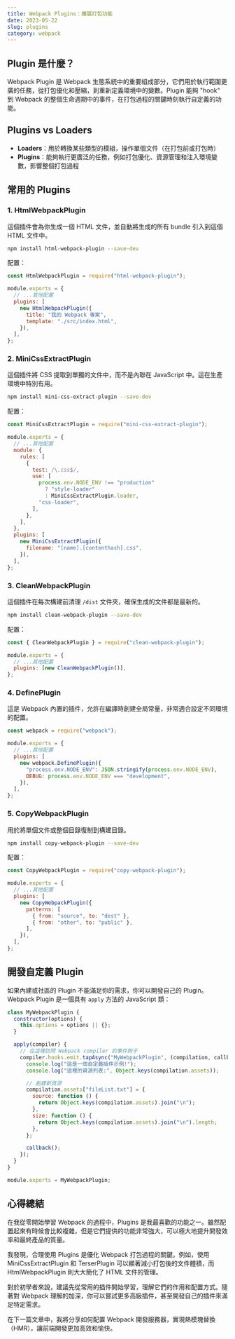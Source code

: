 ```yaml
---
title: Webpack Plugins：擴展打包功能
date: 2023-05-22
slug: plugins
category: webpack
---
```


## Plugin 是什麼？

Webpack Plugin 是 Webpack 生態系統中的重要組成部分，它們用於執行範圍更廣的任務，從打包優化和壓縮，到重新定義環境中的變數。Plugin 能夠 "hook" 到 Webpack 的整個生命週期中的事件，在打包過程的關鍵時刻執行自定義的功能。

## Plugins vs Loaders

- **Loaders**：用於轉換某些類型的模組，操作單個文件（在打包前或打包時）
- **Plugins**：能夠執行更廣泛的任務，例如打包優化、資源管理和注入環境變數，影響整個打包過程

## 常用的 Plugins

### 1. HtmlWebpackPlugin

這個插件會為你生成一個 HTML 文件，並自動將生成的所有 bundle 引入到這個 HTML 文件中。

```bash
npm install html-webpack-plugin --save-dev
```

配置：

```javascript
const HtmlWebpackPlugin = require("html-webpack-plugin");

module.exports = {
  // ...其他配置
  plugins: [
    new HtmlWebpackPlugin({
      title: "我的 Webpack 專案",
      template: "./src/index.html",
    }),
  ],
};
```

### 2. MiniCssExtractPlugin

這個插件將 CSS 提取到單獨的文件中，而不是內聯在 JavaScript 中。這在生產環境中特別有用。

```bash
npm install mini-css-extract-plugin --save-dev
```

配置：

```javascript
const MiniCssExtractPlugin = require("mini-css-extract-plugin");

module.exports = {
  // ...其他配置
  module: {
    rules: [
      {
        test: /\.css$/,
        use: [
          process.env.NODE_ENV !== "production"
            ? "style-loader"
            : MiniCssExtractPlugin.loader,
          "css-loader",
        ],
      },
    ],
  },
  plugins: [
    new MiniCssExtractPlugin({
      filename: "[name].[contenthash].css",
    }),
  ],
};
```

### 3. CleanWebpackPlugin

這個插件在每次構建前清理 `/dist` 文件夾，確保生成的文件都是最新的。

```bash
npm install clean-webpack-plugin --save-dev
```

配置：

```javascript
const { CleanWebpackPlugin } = require("clean-webpack-plugin");

module.exports = {
  // ...其他配置
  plugins: [new CleanWebpackPlugin()],
};
```

### 4. DefinePlugin

這是 Webpack 內置的插件，允許在編譯時創建全局常量，非常適合設定不同環境的配置。

```javascript
const webpack = require("webpack");

module.exports = {
  // ...其他配置
  plugins: [
    new webpack.DefinePlugin({
      "process.env.NODE_ENV": JSON.stringify(process.env.NODE_ENV),
      DEBUG: process.env.NODE_ENV === "development",
    }),
  ],
};
```

### 5. CopyWebpackPlugin

用於將單個文件或整個目錄復制到構建目錄。

```bash
npm install copy-webpack-plugin --save-dev
```

配置：

```javascript
const CopyWebpackPlugin = require("copy-webpack-plugin");

module.exports = {
  // ...其他配置
  plugins: [
    new CopyWebpackPlugin({
      patterns: [
        { from: "source", to: "dest" },
        { from: "other", to: "public" },
      ],
    }),
  ],
};
```

## 開發自定義 Plugin

如果內建或社區的 Plugin 不能滿足你的需求，你可以開發自己的 Plugin。Webpack Plugin 是一個具有 `apply` 方法的 JavaScript 類：

```javascript
class MyWebpackPlugin {
  constructor(options) {
    this.options = options || {};
  }

  apply(compiler) {
    // 在這裡訪問 Webpack compiler 的事件鉤子
    compiler.hooks.emit.tapAsync("MyWebpackPlugin", (compilation, callback) => {
      console.log("這是一個自定義插件示例!");
      console.log("這裡的資源列表:", Object.keys(compilation.assets));

      // 創建新資源
      compilation.assets["fileList.txt"] = {
        source: function () {
          return Object.keys(compilation.assets).join("\n");
        },
        size: function () {
          return Object.keys(compilation.assets).join("\n").length;
        },
      };

      callback();
    });
  }
}

module.exports = MyWebpackPlugin;
```

## 心得總結

在我從零開始學習 Webpack 的過程中，Plugins 是我最喜歡的功能之一。雖然配置起來有時候會比較複雜，但是它們提供的功能非常強大，可以極大地提升開發效率和最終產品的質量。

我發現，合理使用 Plugins 是優化 Webpack 打包過程的關鍵。例如，使用 MiniCssExtractPlugin 和 TerserPlugin 可以顯著減小打包後的文件體積，而 HtmlWebpackPlugin 則大大簡化了 HTML 文件的管理。

對於初學者來說，建議先從常用的插件開始學習，理解它們的作用和配置方式。隨著對 Webpack 理解的加深，你可以嘗試更多高級插件，甚至開發自己的插件來滿足特定需求。

在下一篇文章中，我將分享如何配置 Webpack 開發服務器，實現熱模塊替換（HMR），讓前端開發更加高效和愉快。

